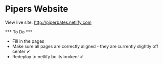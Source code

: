 # Pipers Website
View live site: http://piperbates.netlify.com

*** To Do ***

* Fill in the pages
* Make sure all pages are correctly aligned - they are currently slightly off center ✔
* Redeploy to netlify bc its broken! ✔

